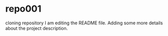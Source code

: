# repo001
cloning repository
I am editing the README file. Adding some more details about the project description.
